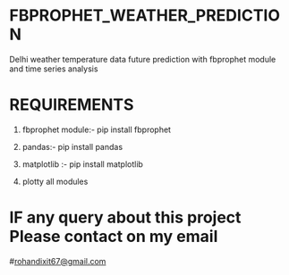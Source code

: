 # FBPROPHET_WEATHER_PREDICTION

Delhi weather temperature data future prediction with fbprophet module and time series analysis

# REQUIREMENTS

1) fbprophet module:- pip install fbprophet

2) pandas:- pip install pandas 

3) matplotlib :- pip install matplotlib

4) plotty all modules

# IF any query about this project Please contact on my email

#rohandixit67@gmail.com
